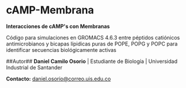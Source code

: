 cAMP-Membrana
=============

**Interacciones de cAMP's con Membranas**

Código para simulaciones en GROMACS 4.6.3 entre péptidos catiónicos antimicrobianos y bicapas lípidicas puras de POPE, POPG y POPC para identificar secuencias biológicamente activas

##Autor##
**Daniel Camilo Osorio** |
Estudiante de Biología |
Universidad Industrial de Santander 

**Contacto:**
daniel.osorio@correo.uis.edu.co


